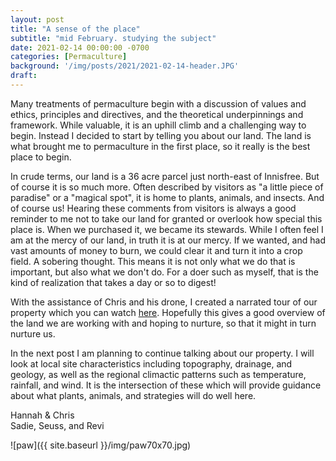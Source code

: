 ```yaml
---
layout: post
title: "A sense of the place"
subtitle: "mid February. studying the subject"
date: 2021-02-14 00:00:00 -0700
categories: [Permaculture]
background: '/img/posts/2021/2021-02-14-header.JPG'
draft:
---
```


Many treatments of permaculture begin with a discussion of values and ethics, principles and directives, and the theoretical underpinnings and framework. While valuable, it is an uphill climb and a challenging way to begin. Instead I decided to start by telling you about our land. The land is what brought me to permaculture in the first place, so it really is the best place to begin.

In crude terms, our land is a 36 acre parcel just north-east of Innisfree. But of course it is so much more. Often described by visitors as "a little piece of paradise" or a "magical spot", it is home to plants, animals, and insects. And of course us! Hearing these comments from visitors is always a good reminder to me not to take our land for granted or overlook how special this place is. When we purchased it, we became its stewards. While I often feel I am at the mercy of our land, in truth it is at our mercy. If we wanted, and had vast amounts of money to burn, we could clear it and turn it into a crop field. A sobering thought. This means it is not only what we do that is important, but also what we don't do. For a doer such as myself, that is the kind of realization that takes a day or so to digest!

With the assistance of Chris and his drone, I created a narrated tour of our property which you can watch [here](https://youtu.be/y5MIh_gc2ZQ). Hopefully this gives a good overview of the land we are working with and hoping to nurture, so that it might in turn nurture us. 

In the next post I am planning to continue talking about our property. I will look at local site characteristics including topography, drainage, and geology, as well as the regional climactic patterns such as temperature, rainfall, and wind. It is the intersection of these which will provide guidance about what plants, animals, and strategies will do well here.

Hannah & Chris<br />
Sadie, Seuss, and Revi

![paw]({{ site.baseurl }}/img/paw70x70.jpg)